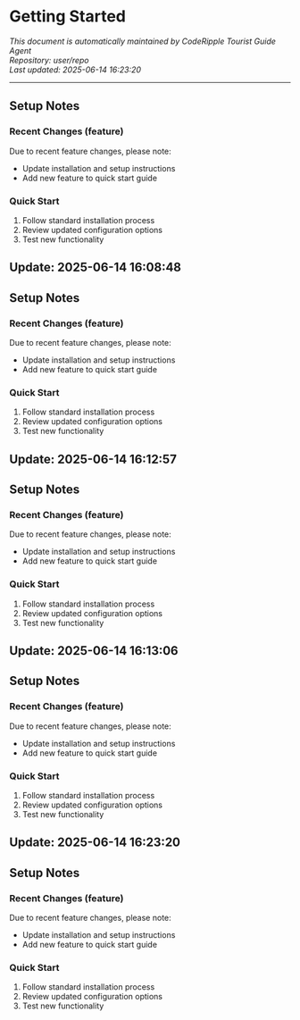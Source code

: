 # Getting Started

*This document is automatically maintained by CodeRipple Tourist Guide Agent*  
*Repository: user/repo*  
*Last updated: 2025-06-14 16:23:20*

---

## Setup Notes

### Recent Changes (feature)
Due to recent feature changes, please note:

- Update installation and setup instructions
- Add new feature to quick start guide

### Quick Start
1. Follow standard installation process
2. Review updated configuration options
3. Test new functionality


## Update: 2025-06-14 16:08:48

## Setup Notes

### Recent Changes (feature)
Due to recent feature changes, please note:

- Update installation and setup instructions
- Add new feature to quick start guide

### Quick Start
1. Follow standard installation process
2. Review updated configuration options
3. Test new functionality


## Update: 2025-06-14 16:12:57

## Setup Notes

### Recent Changes (feature)
Due to recent feature changes, please note:

- Update installation and setup instructions
- Add new feature to quick start guide

### Quick Start
1. Follow standard installation process
2. Review updated configuration options
3. Test new functionality


## Update: 2025-06-14 16:13:06

## Setup Notes

### Recent Changes (feature)
Due to recent feature changes, please note:

- Update installation and setup instructions
- Add new feature to quick start guide

### Quick Start
1. Follow standard installation process
2. Review updated configuration options
3. Test new functionality


## Update: 2025-06-14 16:23:20

## Setup Notes

### Recent Changes (feature)
Due to recent feature changes, please note:

- Update installation and setup instructions
- Add new feature to quick start guide

### Quick Start
1. Follow standard installation process
2. Review updated configuration options
3. Test new functionality

